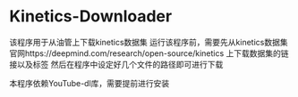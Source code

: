 # Kinetics-Downloader
该程序用于从油管上下载kinetics数据集
运行该程序前，需要先从kinetics数据集官网https://deepmind.com/research/open-source/kinetics 上下载数据集的链接以及标签
然后在程序中设定好几个文件的路径即可进行下载

本程序依赖YouTube-dl库，需要提前进行安装
